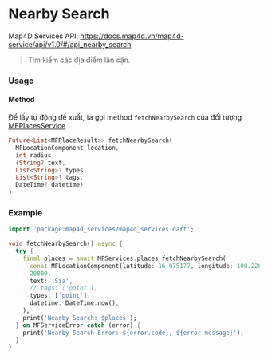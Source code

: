 # Nearby Search

Map4D Services API: <https://docs.map4d.vn/map4d-service/api/v1.0/#/api_nearby_search>

> Tìm kiếm các địa điểm lân cận.

### Usage

#### Method

Để lấy tự động đề xuất, ta gọi method `fetchNearbySearch` của đối tượng [MFPlacesService](https://pub.dev/documentation/map4d_services/latest/map4d_services/MFPlacesService-class.html)

```dart
Future<List<MFPlaceResult>> fetchNearbySearch(
  MFLocationComponent location,
  int radius,
  {String? text,
  List<String>? types,
  List<String>? tags,
  DateTime? datetime}
)
```

### Example

```dart
import 'package:map4d_services/map4d_services.dart';

void fetchNearbySearch() async {
  try {
    final places = await MFServices.places.fetchNearbySearch(
      const MFLocationComponent(latitude: 16.075177, longitude: 108.220228),
      20000,
      text: 'Sịa',
      // tags: ['point'],
      types: ['point'],
      datetime: DateTime.now(),
    );
    print('Nearby Search: $places');
  } on MFServiceError catch (error) {
    print('Nearby Search Error: ${error.code}, ${error.message}');
  }
}
```
